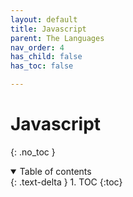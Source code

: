 ```yaml
---
layout: default
title: Javascript
parent: The Languages
nav_order: 4
has_child: false
has_toc: false

---
```


# Javascript
{: .no_toc }

<details open markdown="block">
  <summary>
    Table of contents
  </summary>
  {: .text-delta }
1. TOC
{:toc}
</details>
